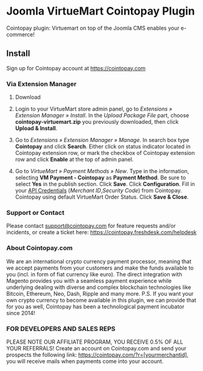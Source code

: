 # Joomla VirtueMart Cointopay Plugin

Cointopay plugin: Virtuemart on top of the Joomla CMS enables your e-commerce!


## Install

Sign up for Cointopay account at <https://cointopay.com>


### Via Extension Manager

1. Download []()

2. Login to your VirtueMart store admin panel, go to *Extensions » Extension Manager » Install*. In the *Upload Package File* part, choose **cointopay-virtuemart.zip** you previously downloaded, then click **Upload & Install**.

3. Go to *Extensions » Extension Manager » Manage*.
In search box type **Cointopay** and click **Search**. Either click on status indicator located in Cointopay extension row, or mark the checkbox of Cointopay extension row and click **Enable** at the top of admin panel.

4. Go to *VirtueMart » Payment Methods » New*. Type in the information, selecting **VM Payment - Cointopay** as **Payment Method**. Be sure to select **Yes** in the publish section. Click **Save**. Click **Configuration**. Fill in your [API Credentials](http://cointopay.com) (*Merchant ID*,*Security Code*) from Cointopay. Cointopay using default VirtueMart Order Status. Click **Save & Close**.


### Support or Contact
Please contact support@cointopay.com for feature requests and/or incidents, or create a ticket here: https://cointopay.freshdesk.com/helpdesk

### About Cointopay.com
We are an international crypto currency payment processor, meaning that we accept payments from your customers and make the funds available to you (incl. in form of fiat currency like euro). The direct integration with Magento provides you with a seamless payment experience while underlying dealing with diverse and complex blockchain technologies like Bitcoin, Ethereum, Neo, Dash, Ripple and many more. P.S. If you want your own crypto currency to become available in this plugin, we can provide that for you as well, Cointopay has been a technological payment incubator since 2014!

### FOR DEVELOPERS AND SALES REPS
PLEASE NOTE OUR AFFILIATE PROGRAM, YOU RECEIVE 0.5% OF ALL YOUR REFERRALS!
Create an account on Cointopay.com and send your prospects the following link: https://cointopay.com/?r=[yourmerchantid], you will receive mails when payments come into your account.